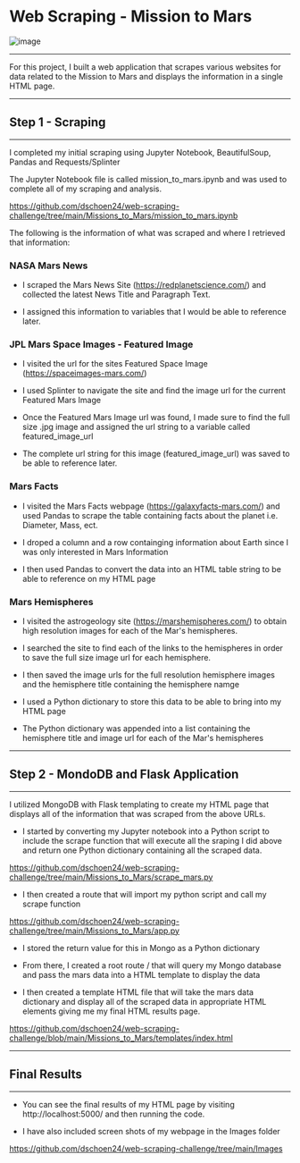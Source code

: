
# Web Scraping - Mission to Mars

![image](https://user-images.githubusercontent.com/82673788/129237431-3edc9e33-6ef9-43f7-af6b-fc4805b83540.png)





_____________________________________________

For this project, I built a web application that scrapes various websites for data related to the Mission to Mars
and displays the information in a single HTML page.

____________________________________________

## Step 1 - Scraping

____________________________________________

I completed my initial scraping using Jupyter Notebook, BeautifulSoup, Pandas and Requests/Splinter

The Jupyter Notebook file is called mission_to_mars.ipynb and was used to complete all of my scraping
and analysis.

https://github.com/dschoen24/web-scraping-challenge/tree/main/Missions_to_Mars/mission_to_mars.ipynb


The following is the information of what was scraped and where I retrieved that information:

### NASA Mars News

- I scraped the Mars News Site (https://redplanetscience.com/) and collected the latest News Title and Paragraph Text.

- I assigned this information to variables that I would be able to reference later.

### JPL Mars Space Images - Featured Image

- I visited the url for the sites Featured Space Image (https://spaceimages-mars.com/)

- I used Splinter to navigate the site and find the image url for the current Featured Mars Image

- Once the Featured Mars Image url was found, I made sure to find the full size .jpg image 
  and assigned the url string to a variable called featured_image_url

- The complete url string for this image (featured_image_url) was saved to be able to reference later.

### Mars Facts

- I visited the Mars Facts webpage (https://galaxyfacts-mars.com/) and used Pandas to scrape the table
  containing facts about the planet i.e. Diameter, Mass, ect.

- I droped a column and a row containging information about Earth since I was only interested in Mars Information

- I then used Pandas to convert the data into an HTML table string to be able to reference on my HTML page

### Mars Hemispheres

- I visited the astrogeology site (https://marshemispheres.com/) to obtain high resolution images for each
  of the Mar's hemispheres.

- I searched the site to find each of the links to the hemispheres in order to save the full size image url
  for each hemisphere.

- I then saved the image urls for the full resolution hemisphere images and the hemisphere title
  containing the hemisphere namge

- I used a Python dictionary to store this data to be able to bring into my HTML page

- The Python dictionary was appended into a list containing the hemisphere title and image url for each
  of the Mar's hemispheres

______________________________________________________

## Step 2 - MondoDB and Flask Application

______________________________________________________

I utilized MongoDB with Flask templating to create my HTML page that displays all of the information
that was scraped from the above URLs.

- I started by converting my Jupyter notebook into a Python script to include the scrape function that
  will execute all the sraping I did above and return one Python dictionary containing all the scraped data.

https://github.com/dschoen24/web-scraping-challenge/tree/main/Missions_to_Mars/scrape_mars.py

- I then created a route that will import my python script and call my scrape function

https://github.com/dschoen24/web-scraping-challenge/tree/main/Missions_to_Mars/app.py

- I stored the return value for this in Mongo as a Python dictionary

- From there, I created a root route / that will query my Mongo database and pass the mars data into a
  HTML template to display the data

- I then created a template HTML file that will take the mars data dictionary and display all of the scraped
  data in appropriate HTML elements giving me my final HTML results page.

https://github.com/dschoen24/web-scraping-challenge/blob/main/Missions_to_Mars/templates/index.html

_______________________________________________________

## Final Results

______________________________________________________

- You can see the final results of my HTML page by visiting http://localhost:5000/ and then running the code.

- I have also included screen shots of my webpage in the Images folder

https://github.com/dschoen24/web-scraping-challenge/tree/main/Images

